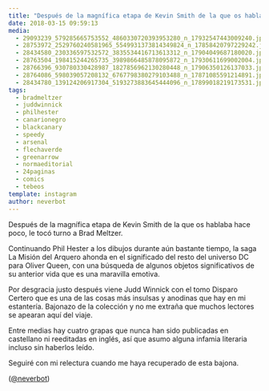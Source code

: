 ```yaml
---
title: "Después de la magnífica etapa de Kevin Smith de la que os hablaba hace poco, le tocó turno a Brad Meltzer"
date: 2018-03-15 09:59:13
media: 
  - 29093239_579285665753552_4860330720393953280_n_17932547443009240.jpg
  - 28753972_2529760240581965_5549931373814349824_n_17858420797229242.jpg
  - 28434580_230336597532572_3835534416713613312_n_17904049687180020.jpg
  - 28763504_198415244265735_3989866485878095872_n_17930611699002004.jpg
  - 28766396_930780330428987_1827856962130280448_n_17906350126137033.jpg
  - 28764086_598039057208132_6767798380279103488_n_17871085591214891.jpg
  - 28434780_139124206917304_5193273883645444096_n_17899018219173531.jpg
tags: 
  - bradmeltzer
  - juddwinnick
  - philhester
  - canarionegro
  - blackcanary
  - speedy
  - arsenal
  - flechaverde
  - greenarrow
  - normaeditorial
  - 24paginas
  - comics
  - tebeos
template: instagram
author: neverbot
---
```


Después de la magnífica etapa de Kevin Smith de la que os hablaba hace poco, le tocó turno a Brad Meltzer.


Continuando Phil Hester a los dibujos durante aún bastante tiempo, la saga La Misión del Arquero ahonda en el significado del resto del universo DC para Oliver Queen, con una búsqueda de algunos objetos significativos de su anterior vida que es una maravilla emotiva.


Por desgracia justo después viene Judd Winnick con el tomo Disparo Certero que es una de las cosas más insulsas y anodinas que hay en mi estantería. Bajonazo de la colección y no me extraña que muchos lectores se apearan aquí del viaje.


Entre medias hay cuatro grapas que nunca han sido publicadas en castellano ni reeditadas en inglés, así que asumo alguna infamia literaria incluso sin haberlos leído.


Seguiré con mi relectura cuando me haya recuperado de esta bajona.


([@neverbot](https://instagram.com/neverbot))
